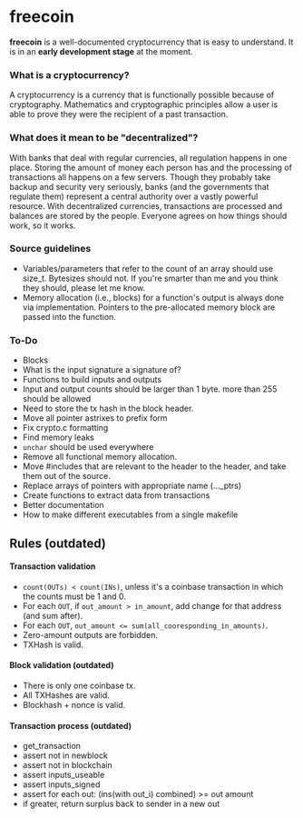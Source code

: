 # freecoin

**freecoin** is a well-documented cryptocurrency that is easy to understand. It is in an **early development stage** at the moment.

### What is a cryptocurrency?

A cryptocurrency is a currency that is functionally possible because of cryptography. Mathematics and cryptographic principles allow a user is able to prove they were the recipient of a past transaction.

### What does it mean to be "decentralized"?

With banks that deal with regular currencies, all regulation happens in one place. Storing the amount of money each person has and the processing of transactions all happens on a few servers. Though they probably take backup and security very seriously, banks (and the governments that regulate them) represent a central authority over a vastly powerful resource. With decentralized currencies, transactions are processed and balances are stored by the people. Everyone agrees on how things should work, so it works. 

### Source guidelines
* Variables/parameters that refer to the count of an array should use size_t. Bytesizes should not. If you're smarter than me and you think they should, please let me know.
* Memory allocation (i.e., blocks) for a function's output is always done via implementation. Pointers to the pre-allocated memory block are passed into the function.


### To-Do
* Blocks
* What is the input signature a signature of?
* Functions to build inputs and outputs
* Input and output counts should be larger than 1 byte. more than 255 should be allowed
* Need to store the tx hash in the block header.
* Move all pointer astrixes to prefix form
* Fix crypto.c formatting
* Find memory leaks
* `unchar` should be used everywhere
* Remove all functional memory allocation.
* Move #includes that are relevant to the header to the header, and take them out of the source.
* Replace arrays of pointers with appropriate name (..._ptrs)
* Create functions to extract data from transactions
* Better documentation
* How to make different executables from a single makefile



## Rules **(outdated)**

#### Transaction validation
- `count(OUTs) < count(INs)`, unless it's a coinbase transaction in which the counts must be 1 and 0.
- For each `OUT`, if `out_amount > in_amount`, add change for that address (and sum after).
- For each `OUT`, `out_amount <= sum(all_cooresponding_in_amounts)`.
- Zero-amount outputs are forbidden.
- TXHash is valid.

#### Block validation **(outdated)**
- There is only one coinbase tx.
- All TXHashes are valid.
- Blockhash + nonce is valid.


#### Transaction process **(outdated)**

- get_transaction
- assert not in newblock
- assert not in blockchain
- assert inputs_useable
- assert inputs_signed
- assert for each out: (ins(with out_i) combined) >= out amount
 - if greater, return surplus back to sender in a new out

